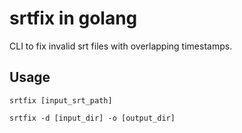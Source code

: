 # srtfix in golang

CLI to fix invalid srt files with overlapping timestamps.

## Usage

    srtfix [input_srt_path]

    srtfix -d [input_dir] -o [output_dir]